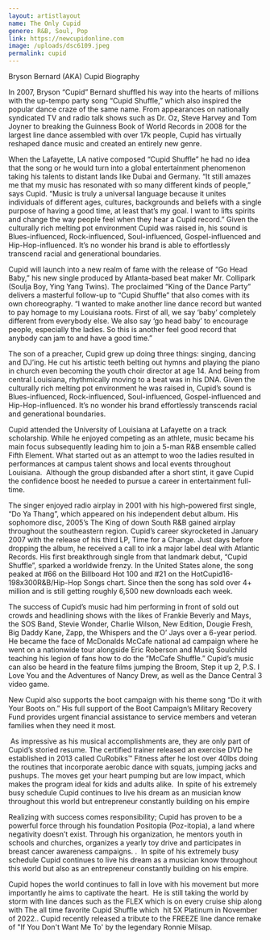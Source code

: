 ```yaml
---
layout: artistlayout
name: The Only Cupid
genere: R&B, Soul, Pop
link: https://newcupidonline.com
image: /uploads/dsc6109.jpeg
permalink: cupid
---
```

Bryson Bernard (AKA) Cupid Biography

In 2007, Bryson “Cupid” Bernard shuffled his way into the hearts of millions with the up-tempo party song “Cupid Shuffle,” which also inspired the popular dance craze of the same name. From appearances on nationally syndicated TV and radio talk shows such as Dr. Oz, Steve Harvey and Tom Joyner to breaking the Guinness Book of World Records in 2008 for the largest line dance assembled with over 17k people, Cupid has virtually reshaped dance music and created an entirely new genre.

When the Lafayette, LA native composed “Cupid Shuffle” he had no idea that the song or he would turn into a global entertainment phenomenon taking his talents to distant lands like Dubai and Germany. “It still amazes me that my music has resonated with so many different kinds of people,” says Cupid. “Music is truly a universal language because it unites individuals of different ages, cultures, backgrounds and beliefs with a single purpose of having a good time, at least that’s my goal. I want to lifts spirits and change the way people feel when they hear a Cupid record.” Given the culturally rich melting pot environment Cupid was raised in, his sound is Blues-influenced, Rock-influenced, Soul-influenced, Gospel-influenced and Hip-Hop-influenced. It’s no wonder his brand is able to effortlessly transcend racial and generational boundaries.

Cupid will launch into a new realm of fame with the release of “Go Head Baby,” his new single produced by Atlanta-based beat maker Mr. Collipark (Soulja Boy, Ying Yang Twins). The proclaimed “King of the Dance Party” delivers a masterful follow-up to “Cupid Shuffle” that also comes with its own choreography. “I wanted to make another line dance record but wanted to pay homage to my Louisiana roots. First of all, we say ‘baby’ completely different from everybody else. We also say ‘go head baby’ to encourage people, especially the ladies. So this is another feel good record that anybody can jam to and have a good time.”

The son of a preacher, Cupid grew up doing three things: singing, dancing and DJ’ing. He cut his artistic teeth belting out hymns and playing the piano in church even becoming the youth choir director at age 14. And being from central Louisiana, rhythmically moving to a beat was in his DNA. Given the culturally rich melting pot environment he was raised in, Cupid’s sound is Blues-influenced, Rock-influenced, Soul-influenced, Gospel-influenced and Hip-Hop-influenced. It’s no wonder his brand effortlessly transcends racial and generational boundaries.

Cupid attended the University of Louisiana at Lafayette on a track scholarship. While he enjoyed competing as an athlete, music became his main focus subsequently leading him to join a 5-man R&B ensemble called Fifth Element. What started out as an attempt to woo the ladies resulted in performances at campus talent shows and local events throughout Louisiana. &nbsp;Although the group disbanded after a short stint, it gave Cupid the confidence boost he needed to pursue a career in entertainment full-time.

The singer enjoyed radio airplay in 2001 with his high-powered first single, “Do Ya Thang”, which appeared on his independent debut album. His sophomore disc, 2005’s The King of down South R&B gained airplay throughout the southeastern region. Cupid’s career skyrocketed in January 2007 with the release of his third LP, Time for a Change. Just days before dropping the album, he received a call to ink a major label deal with Atlantic Records. His first breakthrough single from that landmark debut, “Cupid Shuffle”, sparked a worldwide frenzy. In the United States alone, the song peaked at \#66 on the Billboard Hot 100 and \#21 on the HotCupid16-198x300R&B/Hip-Hop Songs chart. Since then the song has sold over 4+ million and is still getting roughly 6,500 new downloads each week.

The success of Cupid’s music had him performing in front of sold out crowds and headlining shows with the likes of Frankie Beverly and Mays, the SOS Band, Stevie Wonder, Charlie Wilson, New Edition, Dougie Fresh, Big Daddy Kane, Zapp, the Whispers and the O’ Jays over a 6-year period. He became the face of McDonalds McCafe national ad campaign where he went on a nationwide tour alongside Eric Roberson and Musiq Soulchild teaching his legion of fans how to do the “McCafe Shuffle.” Cupid’s music can also be heard in the feature films jumping the Broom, Step it up 2, P.S. I Love You and the Adventures of Nancy Drew, as well as the Dance Central 3 video game.

New Cupid also supports the boot campaign with his theme song “Do it with Your Boots on.” His full support of the Boot Campaign’s Military Recovery Fund provides urgent financial assistance to service members and veteran families when they need it most.

&nbsp;As impressive as his musical accomplishments are, they are only part of Cupid’s storied resume. The certified trainer released an exercise DVD he established in 2013 called CuRobiks™ Fitness after he lost over 40lbs doing the routines that incorporate aerobic dance with squats, jumping jacks and pushups. The moves get your heart pumping but are low impact, which makes the program ideal for kids and adults alike.&nbsp; In spite of his extremely busy schedule Cupid continues to live his dream as an musician know throughout this world but entrepreneur constantly building on his empire

Realizing with success comes responsibility; Cupid has proven to be a powerful force through his foundation Positopia (Poz-itopia), a land where negativity doesn’t exist. Through his organization, he mentors youth in schools and churches, organizes a yearly toy drive and participates in breast cancer awareness campaigns. .&nbsp; In spite of his extremely busy schedule Cupid continues to live his dream as a musician know throughout this world but also as an entrepreneur constantly building on his empire.

Cupid hopes the world continues to fall in love with his movement but more importantly he aims to captivate the heart.&nbsp; He is still taking the world by storm with line dances such as the FLEX which is on every cruise ship along with The all time favorite Cupid Shuffle which&nbsp; hit 5X Platinum in November of 2022.. Cupid recently released a tribute to the FREEZE line dance remake of "If You Don't Want Me To' by the legendary Ronnie Milsap.

&nbsp;

&nbsp;

&nbsp; &nbsp; &nbsp; &nbsp; &nbsp; &nbsp; &nbsp; &nbsp; &nbsp; &nbsp; &nbsp; &nbsp; &nbsp; &nbsp; &nbsp; &nbsp; &nbsp; &nbsp; &nbsp; &nbsp; &nbsp; &nbsp; &nbsp; &nbsp; &nbsp; &nbsp; &nbsp; &nbsp; &nbsp; &nbsp; &nbsp; &nbsp; &nbsp; &nbsp; &nbsp; &nbsp; &nbsp; &nbsp; &nbsp; &nbsp; &nbsp; &nbsp; &nbsp; &nbsp; &nbsp; &nbsp; &nbsp; &nbsp; &nbsp; &nbsp; &nbsp; &nbsp; &nbsp; &nbsp; &nbsp; &nbsp; &nbsp; &nbsp; &nbsp; &nbsp;&nbsp;&nbsp;